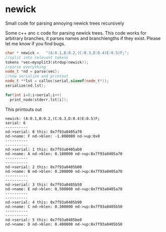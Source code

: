 # newick
Small code for parsing annoying newick trees recursively

Some c++ anc c code for parsing newick trees. This code works for arbitrary branches, it parses names and branchlengths if they exist. Please let me know if you find bugs.

```c++
char * newick =   "(A:0.1,B:0.2,(C:0.3,D:0.4)E:0.5)F;";
//split into relevant tokens
tokens *vec=mysplit3(strdup(newick));
//parse everything
node_t *nd = parse(vec);
//now serialize and printout
node_t **lst = calloc(serial,sizeof(node_t*));
serialize(nd,lst);
  
for(int i=0;i<serial;i++)
  print_node(stderr,lst[i]);
````

This printouts out
```
newick: (A:0.1,B:0.2,(C:0.3,D:0.4)E:0.5)F;
serial: 6
----------
nd->serial: 0 this: 0x7f93a0405a70
nd->name: F nd->blen: -1.000000 nd->up:0x0
----------
----------
nd->serial: 1 this: 0x7f93a0405ab0
nd->name: A nd->blen: 0.100000 nd->up:0x7f93a0405a70
----------
----------
nd->serial: 2 this: 0x7f93a0405b00
nd->name: B nd->blen: 0.200000 nd->up:0x7f93a0405a70
----------
----------
nd->serial: 3 this: 0x7f93a0405b50
nd->name: E nd->blen: 0.500000 nd->up:0x7f93a0405a70
----------
----------
nd->serial: 4 this: 0x7f93a0405b90
nd->name: C nd->blen: 0.300000 nd->up:0x7f93a0405b50
----------
----------
nd->serial: 5 this: 0x7f93a0405be0
nd->name: D nd->blen: 0.400000 nd->up:0x7f93a0405b50

